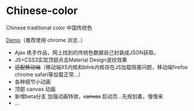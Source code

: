 # Chinese-color

Chinese traditional color 中国传统色

[Demo](https://fankxxd.github.io/Chinese-color/)（推荐使用 chrome 浏览..）

* Ajax 练手作品，网上找到的传统色数据自己封装成JSON获取，
* JS+CSS3实现顶部点击Material Design波纹效果
* ~~适配移动端~~（移动端X5内核和blink内核存在JS加载阻塞问题，移动端firefox chrome safari等加载正常...）
* 各种细节小动画
* 顶部 canvas 动画
* 新增beta分支 加强动画特效，~~canvas~~ 启动页...先规划着，慢慢来
* ...

